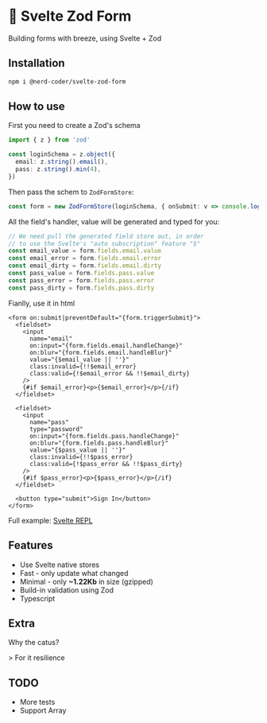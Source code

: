# 🌵 Svelte Zod Form

Building forms with breeze, using Svelte + Zod

## Installation

```sh
npm i @nerd-coder/svelte-zod-form
```

## How to use

First you need to create a Zod's schema

```ts
import { z } from 'zod'

const loginSchema = z.object({
  email: z.string().email(),
  pass: z.string().min(4),
})
```

Then pass the schem to `ZodFormStore`:

```ts
const form = new ZodFormStore(loginSchema, { onSubmit: v => console.log('Submitted values:', v) })
```

All the field's handler, value will be generated and typed for you:

```ts
// We need pull the generated field store out, in order
// to use the Svelte's "auto subscription" feature "$"
const email_value = form.fields.email.value
const email_error = form.fields.email.error
const email_dirty = form.fields.email.dirty
const pass_value = form.fields.pass.value
const pass_error = form.fields.pass.error
const pass_dirty = form.fields.pass.dirty
```

Fianlly, use it in html

```svelte
<form on:submit|preventDefault="{form.triggerSubmit}">
  <fieldset>
    <input
      name="email"
      on:input="{form.fields.email.handleChange}"
      on:blur="{form.fields.email.handleBlur}"
      value="{$email_value || ''}"
      class:invalid={!!$email_error}
      class:valid={!$email_error && !!$email_dirty}
    />
    {#if $email_error}<p>{$email_error}</p>{/if}
  </fieldset>

  <fieldset>
    <input
      name="pass"
      type="password"
      on:input="{form.fields.pass.handleChange}"
      on:blur="{form.fields.pass.handleBlur}"
      value="{$pass_value || ''}"
      class:invalid={!!$pass_error}
      class:valid={!$pass_error && !!$pass_dirty}
    />
    {#if $pass_error}<p>{$pass_error}</p>{/if}
  </fieldset>

  <button type="submit">Sign In</button>
</form>
```

Full example: [Svelte REPL](https://svelte.dev/repl/33ff009d317745a389663c61ab228538)

## Features

- Use Svelte native stores
- Fast - only update what changed
- Minimal - only **~1.22Kb** in size (gzipped)
- Build-in validation using Zod
- Typescript

## Extra

Why the catus?

\> For it resilience

## TODO

- More tests
- Support Array
